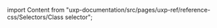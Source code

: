 
import Content from "uxp-documentation/src/pages/uxp-ref/reference-css/Selectors/Class selector";

<Content query="product=xd"/>
